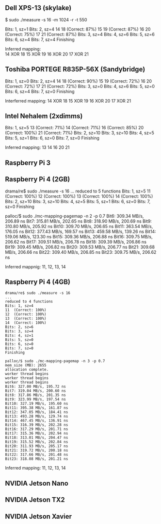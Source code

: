 
## Dell XPS-13 (skylake)

$ sudo ./measure -s 16  -m 1024 -r -t 550

Bits: 1, sz=1
Bits: 2, sz=4
14 18  (Correct: 87%)
15 19  (Correct: 87%)
16 20  (Correct: 75%)
17 21  (Correct: 87%)
Bits: 3, sz=4
Bits: 4, sz=6
Bits: 5, sz=6
Bits: 6, sz=4
Bits: 7, sz=4
Finishing

Inferred mapping:  
14 XOR 18
15 XOR 19
16 XOR 20
17 XOR 21

## Toshiba PORTEGE R835P-56X (Sandybridge)

Bits: 1, sz=0
Bits: 2, sz=4
14 18  (Correct: 90%)
15 19  (Correct: 72%)
16 20  (Correct: 72%)
17 21  (Correct: 72%)
Bits: 3, sz=0
Bits: 4, sz=6
Bits: 5, sz=0
Bits: 6, sz=4
Bits: 7, sz=0
Finishing

Interferred mapping:
14 XOR 18
15 XOR 19
16 XOR 20
17 XOR 21

## Intel Nehalem  (2xdimms) 

Bits: 1, sz=5
13  (Correct: 71%)
14  (Correct: 71%)
16  (Correct: 85%)
20  (Correct: 100%)
21  (Correct: 71%)
Bits: 2, sz=10
Bits: 3, sz=10
Bits: 4, sz=5
Bits: 5, sz=1
Bits: 6, sz=0
Bits: 7, sz=0
Finishing

Inferred mapping:
13
14
16
20
21

## Raspberry Pi 3

## Raspberry Pi 4 (2GB)
drama/re$ sudo ./measure -s 16
...
reduced to 5 functions
Bits: 1, sz=5
11  (Correct: 100%)
12  (Correct: 100%)
13  (Correct: 100%)
14  (Correct: 100%)
Bits: 2, sz=10
Bits: 3, sz=10
Bits: 4, sz=5
Bits: 5, sz=1
Bits: 6, sz=0
Bits: 7, sz=0
Finishing

palloc/$ sudo ./mc-mapping-pagemap -n 2  -p 0.7
Bit6: 309.34 MB/s, 206.89 ns
Bit7: 315.81 MB/s, 202.65 ns
Bit8: 318.90 MB/s, 200.69 ns
Bit9: 310.80 MB/s, 205.92 ns
Bit10: 309.70 MB/s, 206.65 ns
Bit11: 363.54 MB/s, 176.05 ns
Bit12: 377.43 MB/s, 169.57 ns
Bit13: 459.58 MB/s, 139.26 ns
Bit14: 519.06 MB/s, 123.30 ns
Bit15: 309.36 MB/s, 206.88 ns
Bit16: 309.75 MB/s, 206.62 ns
Bit17: 309.51 MB/s, 206.78 ns
Bit18: 309.39 MB/s, 206.86 ns
Bit19: 309.45 MB/s, 206.82 ns
Bit20: 309.53 MB/s, 206.77 ns
Bit21: 309.68 MB/s, 206.66 ns
Bit22: 309.40 MB/s, 206.85 ns
Bit23: 309.75 MB/s, 206.62 ns

Inferred mappnig:
11, 12, 13, 14

## Raspberry Pi 4 (4GB)

	drama/re$ sudo ./measure -s 16
	...
	reduced to 4 functions
	Bits: 1, sz=4
	11  (Correct: 100%)
	12  (Correct: 100%)
	13  (Correct: 100%)
	14  (Correct: 100%)
	Bits: 2, sz=6
	Bits: 3, sz=4
	Bits: 4, sz=1
	Bits: 5, sz=0
	Bits: 6, sz=0
	Bits: 7, sz=0
	Finishing

	palloc/$ sudo ./mc-mapping-pagemap -n 3 -p 0.7
	mem_size (MB): 2655
	allocation complete.
	worker thread begins
	worker thread begins
	worker thread begins
	Bit6: 327.00 MB/s, 195.72 ns
	Bit7: 319.04 MB/s, 200.60 ns
	Bit8: 317.86 MB/s, 201.35 ns
	Bit9: 323.99 MB/s, 197.54 ns
	Bit10: 327.19 MB/s, 195.60 ns
	Bit11: 395.38 MB/s, 161.87 ns
	Bit12: 347.05 MB/s, 184.41 ns
	Bit13: 493.28 MB/s, 129.74 ns
	Bit14: 467.45 MB/s, 136.91 ns
	Bit15: 316.39 MB/s, 202.28 ns
	Bit16: 317.29 MB/s, 201.71 ns
	Bit17: 315.36 MB/s, 202.94 ns
	Bit18: 313.01 MB/s, 204.47 ns
	Bit19: 315.52 MB/s, 202.84 ns
	Bit20: 311.93 MB/s, 205.17 ns
	Bit21: 319.72 MB/s, 200.18 ns
	Bit22: 317.66 MB/s, 201.48 ns
	Bit23: 318.08 MB/s, 201.21 ns

Inferred mapping:
11, 12, 13, 14


## NVIDIA Jetson Nano

## NVIDIA Jetson TX2

## NVIDIA Jetson Xavier

